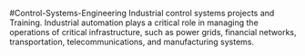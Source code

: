 #Control-Systems-Engineering
Industrial control systems  projects and Training. Industrial automation plays a critical role in managing the operations of critical infrastructure, such as power grids, financial networks, transportation, telecommunications, and manufacturing systems.
